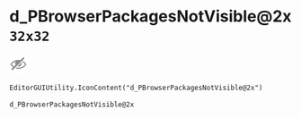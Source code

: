 # d_PBrowserPackagesNotVisible@2x `32x32`
<img src="/img/d_PBrowserPackagesNotVisible@2x.png" width=32 height=32>

``` CSharp
EditorGUIUtility.IconContent("d_PBrowserPackagesNotVisible@2x")
```
```
d_PBrowserPackagesNotVisible@2x
```
